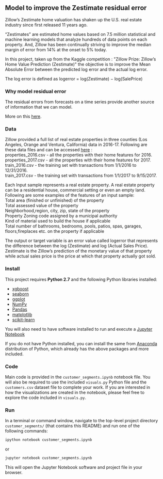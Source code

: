 ## Model to improve the Zestimate residual error

Zillow’s Zestimate home valuation has shaken up the U.S. real estate industry since first released 11 years ago.   

“Zestimates” are estimated home values based on 7.5 million statistical and machine learning models that analyze hundreds of data points on each property. And, Zillow has been continually striving to improve the median margin of error from 14% at the onset to 5% today.   

In this project, taken up from the Kaggle competition : "Zillow Prize: Zillow’s Home Value Prediction (Zestimate)" the objective is to improve the Mean Absolute Error between the predicted log error and the actual log error.  

The log error is defined as logerror = log(Zestimate) − log(SalePrice)  

### Why model residual error

The residual errors from forecasts on a time series provide another source of information that we can model.  

More on this [here](https://machinelearningmastery.com/model-residual-errors-correct-time-series-forecasts-python/).

### Data

Zillow provided a full list of real estate properties in three counties (Los Angeles, Orange and Ventura, California) data in 2016-17. Following are these data files and can be accessed [here](https://www.kaggle.com/c/zillow-prize-1/data) :  
properties_2016.csv - all the properties with their home features for 2016.  
properties_2017.csv - all the properties with their home features for 2017.  
train_2016.csv - the training set with transactions from 1/1/2016 to 12/31/2016.  
train_2017.csv - the training set with transactions from 1/1/2017 to 9/15/2017.  

Each Input sample represents a real estate property. A real estate property can be a residential house, commercial setting or even an empty land. Following are some examples of the features of an input sample:  
Total area (finished or unfinished) of the property  
Total assessed value of the property  
Neighborhood,region, city, zip, state of the property  
Property Zoning code assigned by a municipal authority  
Kind of material used to build the house if applicable  
Total number of bathrooms, bedrooms, pools, patios, spas, garages, floors,fireplaces etc. on the property if applicable   

The output or target variable is an error value called logerror that represents the difference between the log (Zestimate) and log (Actual Sales Price). Zestimate is the Zillow’s prediction of the monetary value of that property while actual sales price is the price at which that property actually got sold.  

### Install

This project requires **Python 2.7** and the following Python libraries installed:

- [xgboost](http://xgboost.readthedocs.io/en/latest/)  
- [seaborn](https://seaborn.pydata.org/)  
- [ggplot](http://ggplot.yhathq.com/)  
- [NumPy](http://www.numpy.org/)  
- [Pandas](http://pandas.pydata.org)  
- [matplotlib](http://matplotlib.org/)  
- [scikit-learn](http://scikit-learn.org/stable/)  

You will also need to have software installed to run and execute a [Jupyter Notebook](http://ipython.org/notebook.html)

If you do not have Python installed, you can install the same from [Anaconda](http://continuum.io/downloads) distribution of Python, which already has the above packages and more included.

### Code

Main code is provided in the `customer_segments.ipynb` notebook file. You will also be required to use the included `visuals.py` Python file and the `customers.csv` dataset file to complete your work. If you are interested in how the visualizations are created in the notebook, please feel free to explore the code included in `visuals.py`.

### Run

In a terminal or command window, navigate to the top-level project directory `customer_segments/` (that contains this README) and run one of the following commands:

```bash
ipython notebook customer_segments.ipynb
```  
or
```bash
jupyter notebook customer_segments.ipynb
```

This will open the Jupyter Notebook software and project file in your browser.
